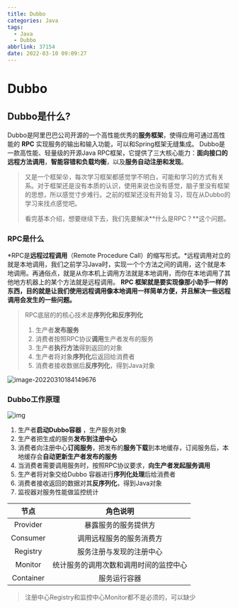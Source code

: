 ```yaml
---
title: Dubbo
categories: Java
tags:
  - Java
  - Dubbo
abbrlink: 37154
date: 2022-03-10 09:09:27
---
```




# Dubbo

## Dubbo是什么?

Dubbo是阿里巴巴公司开源的一个高性能优秀的**服务框架**，使得应用可通过高性能的 **RPC** 实现服务的输出和输入功能，可以和Spring框架无缝集成。
Dubbo是一款高性能、轻量级的开源Java RPC框架，它提供了三大核心能力：**面向接口的远程方法调用**，**智能容错和负载均衡**，以及**服务自动注册和发现**。

> 又是一个框架😵，每次学习框架都感觉学不明白，可能和学习的方式有关系。对于框架还是没有本质的认识，使用来说也没有感觉，脑子里没有框架的思想，所以感觉寸步难行。之前的框架还没有开始复习，现在从Dubbo的学习来找点感觉吧。
>
> 看完基本介绍，想要继续下去，我们先要解决**什么是RPC？**这个问题。	

### RPC是什么

*RPC是**远程过程调用**（Remote Procedure Call）的缩写形式。*远程调用对立的就是本地调用，我们之前学习Java时，实现一个个方法之间的调用，这个就是本地调用。再通俗点，就是从你本机上调用方法就是本地调用，而你在本地调用了其他地方机器上的某个方法就是远程调用。 **RPC 框架就是要实现像那小助手一样的东西，目的就是让我们使用远程调用像本地调用一样简单方便，并且解决一些远程调用会发生的一些问题。**

> RPC底层的的核心技术是**序列化和反序列化**
>
> 1. 生产者**发布服务**
> 2. 消费者按照RPC协议**调用**生产者发布的服务
> 3. 生产者**执行方法**得到返回的对象
> 4. 生产者将对象**序列化**后返回给消费者
> 5. 消费者接收数据后**反序列化**，得到Java对象

![image-20220310184149676](https://s2.loli.net/2022/03/10/QYrBbzvSiD2Hd5T.png)

### Dubbo工作原理

![img](https://imgconvert.csdnimg.cn/aHR0cHM6Ly90dmExLnNpbmFpbWcuY24vbGFyZ2UvMDA3UzhaSWxseTFnaHU5N250c2FjajMwZTAwYWszeXguanBn?x-oss-process=image/format,png)

1. 生产者**启动Dubbo容器** ，生产服务对象
2. 生产者把生成的服务**发布到注册中心**
3. 消费者向注册中心**订阅服务**，把发布的**服务下载**到本地缓存，订阅服务后，本地缓存会**自动更新生产者发布的服务**
4. 当消费者需要调用服务时，按照RPC协议要求，**向生产者发起服务调用**
5. 生产者将对象交给Dubbo 容器进行**序列化处理**后给消费者
6. 消费者接收返回的数据对其**反序列化**，得到Java对象
7. 监视器对服务性能做监控统计

|   节点    |                角色说明                |
| :-------: | :------------------------------------: |
| Provider  |          暴露服务的服务提供方          |
| Consumer  |        调用远程服务的服务消费方        |
| Registry  |        服务注册与发现的注册中心        |
|  Monitor  | 统计服务的调用次数和调用时间的监控中心 |
| Container |              服务运行容器              |

> 注册中心Registry和监控中心Monitor都不是必须的，可以缺少
